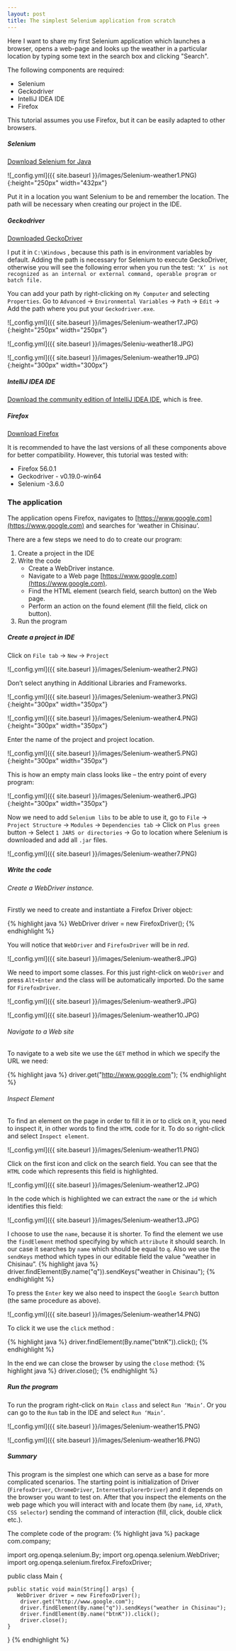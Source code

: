 ```yaml
---
layout: post
title: The simplest Selenium application from scratch
---
```



Here I want to share my first Selenium application which launches a browser, opens a web-page and looks up the weather in a particular location by typing some text in the search box and clicking "Search". 

The following components are required: 

 - Selenium
 - Geckodriver
 - IntelliJ IDEA IDE 
 - Firefox 

This tutorial assumes you use Firefox, but it can be easily adapted to other browsers.
                                                                                                                                                                                      

##### Selenium
[Download Selenium for Java](http://www.seleniumhq.org/download/)

![_config.yml]({{ site.baseurl }}/images/Selenium-weather1.PNG){:height="250px" width="432px"}



Put it in a location you want Selenium to be and remember the location. The path will be necessary when creating our project in the IDE.


##### Geckodriver
[Downloaded GeckoDriver](https://github.com/mozilla/geckodriver/releases)

 I put it in `C:\Windows` , because this path is in environment variables by default.
Adding the path is necessary for Selenium to execute GeckoDriver, otherwise you will see the following error when you run the test:
`‘X’ is not recognized as an internal or external command, operable program or batch file.`

You can add your path by right-clicking on `My Computer` and selecting `Properties`. 
Go to `Advanced` -> `Environmental Variables` -> `Path` -> `Edit` -> Add the path where you put your `Geckodriver.exe`.


![_config.yml]({{ site.baseurl }}/images/Selenium-weather17.JPG){:height="250px" width="250px"}

![_config.yml]({{ site.baseurl }}/images/Seleniu-weather18.JPG)

![_config.yml]({{ site.baseurl }}/images/Selenium-weather19.JPG){:height="300px" width="300px"}



##### IntelliJ IDEA IDE
[Download the community edition of IntelliJ IDEA IDE](https://www.jetbrains.com/idea/download/#section=windows), which is free.

##### Firefox
[Download Firefox](https://www.mozilla.org/en-US/firefox/new/)


It is recommended to have the last versions of all these components above for better compatibility. However, this tutorial was tested with:

 * Firefox 56.0.1
 * Geckodriver - v0.19.0-win64
 * Selenium -3.6.0




### The application 
The application opens Firefox, navigates to [https://www.google.com](https://www.google.com) and searches for ‘weather in Chisinau’.

There are a few steps we need to do to create our program: 
1.	Create a project in the IDE
2.	Write the code 
	* Create a WebDriver instance.
	* Navigate to a Web page [https://www.google.com](https://www.google.com).
	* Find the HTML element (search field, search button) on the Web page.
	* Perform an action on the found element (fill the field, click on button).
3.	Run the program

##### Create a project in IDE 
Click on `File tab` -> `New` -> `Project`

![_config.yml]({{ site.baseurl }}/images/Selenium-weather2.PNG)

Don’t select anything in Additional Libraries and Frameworks.

![_config.yml]({{ site.baseurl }}/images/Selenium-weather3.PNG){:height="300px" width="350px"}

![_config.yml]({{ site.baseurl }}/images/Selenium-weather4.PNG){:height="300px" width="350px"}

Enter the name of the project and project location.

![_config.yml]({{ site.baseurl }}/images/Selenium-weather5.PNG){:height="300px" width="350px"}

This is how an empty main class looks like – the entry point of every program:

![_config.yml]({{ site.baseurl }}/images/Selenium-weather6.JPG){:height="300px" width="350px"}

Now we need to add `Selenium libs` to be able to use it, go to `File` -> `Project Structure` -> `Modules` -> `Dependencies tab` -> Click on `Plus green` button -> Select `1 JARS or directories` -> Go to location where Selenium is downloaded and add all `.jar` files.

![_config.yml]({{ site.baseurl }}/images/Selenium-weather7.PNG)

##### Write the code

###### Create a WebDriver instance.

Firstly we need to create and instantiate a Firefox Driver object:

{% highlight java %}
WebDriver driver = new FirefoxDriver();
{% endhighlight %}

You will notice that `WebDriver` and `FirefoxDriver` will be in *red*. 


![_config.yml]({{ site.baseurl }}/images/Selenium-weather8.JPG)

We need to import some classes. For this just right-click on `WebDriver` and press `Alt+Enter` and the class will be automatically imported.
Do the same for `FirefoxDriver`.

![_config.yml]({{ site.baseurl }}/images/Selenium-weather9.JPG)

![_config.yml]({{ site.baseurl }}/images/Selenium-weather10.JPG)

###### Navigate to a Web site
To navigate to a web site we use the `GET` method in which we specify the URL we need:

{% highlight java %}
driver.get("http://www.google.com");
{% endhighlight %}

###### Inspect Element

To find an element on the page in order to fill it in or to click on it, you need to inspect it, in other words to find the `HTML` code for it.
To do so right-click and select `Inspect element`.


![_config.yml]({{ site.baseurl }}/images/Selenium-weather11.PNG)

Click on the first icon and click on the search field.
You can see that the `HTML` code which represents this field is highlighted.

![_config.yml]({{ site.baseurl }}/images/Selenium-weather12.JPG)

In the code which is highlighted we can extract the `name` or the `id` which identifies this field:

![_config.yml]({{ site.baseurl }}/images/Selenium-weather13.JPG)

I choose to use the `name`, because it is shorter.
To find the element we use the `findElement` method specifying by which `attribute` it should search.
In our case it searches by `name` which should be equal to `q`. Also we use the `sendKeys` method which types in our editable field the value “weather in Chisinau”. 
{% highlight java %}
driver.findElement(By.name("q")).sendKeys("weather in Chisinau");
{% endhighlight %}

To press the `Enter` key we also need to inspect the `Google Search` button (the same procedure as above).

![_config.yml]({{ site.baseurl }}/images/Selenium-weather14.PNG)


To click it we use the ```click``` method :

{% highlight java %}
driver.findElement(By.name("btnK")).click();
{% endhighlight %}



In the end we can close the browser by using the ```close``` method:
{% highlight java %}
driver.close();
{% endhighlight %}

##### Run the program
To run the program right-click on `Main class` and select `Run ‘Main’`.
Or you can go to the `Run` tab in the IDE and select `Run ‘Main’`.


![_config.yml]({{ site.baseurl }}/images/Selenium-weather15.PNG)

![_config.yml]({{ site.baseurl }}/images/Selenium-weather16.PNG)

##### Summary
This program is the simplest one which can serve as a base for more complicated scenarios. 
The starting point is initialization of Driver (`FirefoxDriver`, `ChromeDriver`, `InternetExplorerDriver`) and it depends on the browser you want to test on. After that you inspect the elements on the web page which you will interact with and locate them (by `name`, `id`, `XPath`, `CSS selector`) sending the command of interaction (fill, click, double click etc.). 

The complete code of the program: 
{% highlight java %}
package com.company;

import org.openqa.selenium.By;
import org.openqa.selenium.WebDriver;
import org.openqa.selenium.firefox.FirefoxDriver;


public class Main {

    public static void main(String[] args) {
       WebDriver driver = new FirefoxDriver();
        driver.get("http://www.google.com");
        driver.findElement(By.name("q")).sendKeys("weather in Chisinau");
        driver.findElement(By.name("btnK")).click();
        driver.close();
    }
}
{% endhighlight %}
